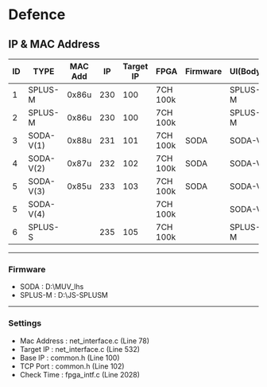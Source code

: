 # Defence

IP & MAC Address
--
|ID|TYPE| MAC Add | IP | Target IP | FPGA | Firmware | UI(Body) |  ETC |
|---|---|---|---|---|---|---|---|---|
|1|SPLUS-M| 0x86u | 230 | 100 |7CH 100k||SPLUS-M|Portable|
|2|SPLUS-M| 0x86u | 230 | 100 |7CH 100k||SPLUS-M|ENV Test|
|3|SODA-V(1)| 0x88u | 231 | 101 |7CH 100k |SODA|SODA-V||
|4|SODA-V(2)| 0x87u| 232 | 102 |7CH 100k |SODA|SODA-V||
|5|SODA-V(3)| 0x85u | 233 | 103 |7CH 100k |SODA|SODA-V |
|5|SODA-V(4)|  |  |  |7CH 100k ||SODA-V| x10 |
|6|SPLUS-S| | 235 | 105 |7CH 100k  || SPLUS-M | 6CH |

---
### Firmware
* SODA    : D:\MUV_lhs  
* SPLUS-M : D:\JS-SPLUSM

***
### Settings
* Mac Address : net_interface.c   (Line 78)
* Target IP   : net_interface.c   (Line 532)
* Base IP     : common.h          (Line 100)
* TCP Port    : common.h          (Line 102)
* Check Time  : fpga_intf.c       (Line 2028)

